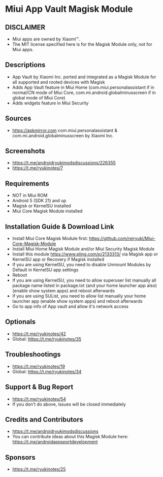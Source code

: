 # Miui App Vault Magisk Module

## DISCLAIMER
- Miui apps are owned by Xiaomi™.
- The MIT license specified here is for the Magisk Module only, not for Miui apps.

## Descriptions
- App Vault by Xiaomi Inc. ported and integrated as a Magisk Module for all supported and rooted devices with Magisk
- Adds App Vault feature in Miui Home (com.miui.personalassistant if in normal/CN mode of Miui Core, com.mi.android.globalminusscreen if in global mode of Miui Core)
- Adds widgets feature in Miui Security

## Sources
- https://apkmirror.com com.miui.personalassistant & com.mi.android.globalminusscreen by Xiaomi Inc.

## Screenshots
- https://t.me/androidryukimodsdiscussions/226355
- https://t.me/ryukinotes/7

## Requirements
- NOT in Miui ROM
- Android 5 (SDK 21) and up
- Magisk or KernelSU installed
- Miui Core Magisk Module installed

## Installation Guide & Download Link
- Install Miui Core Magisk Module first: https://github.com/reiryuki/Miui-Core-Magisk-Module
- Install Miui Home Magisk Module and/or Miui Security Magisk Module
- Install this module https://www.pling.com/p/2133313/ via Magisk app or KernelSU app or Recovery if Magisk installed
- If you are using KernelSU, you need to disable Unmount Modules by Default in KernelSU app settings
- Reboot
- If you are using KernelSU, you need to allow superuser list manually all package name listed in package.txt (and your home launcher app also) (enable show system apps) and reboot afterwards
- If you are using SUList, you need to allow list manually your home launcher app (enable show system apps) and reboot afterwards
- Go to app info of App vault and allow it's network access

## Optionals
- https://t.me/ryukinotes/42
- Global: https://t.me/ryukinotes/35

## Troubleshootings
- https://t.me/ryukinotes/19
- Global: https://t.me/ryukinotes/34

## Support & Bug Report
- https://t.me/ryukinotes/54
- If you don't do above, issues will be closed immediately

## Credits and Contributors
- https://t.me/androidryukimodsdiscussions
- You can contribute ideas about this Magisk Module here: https://t.me/androidappsportdevelopment

## Sponsors
- https://t.me/ryukinotes/25


